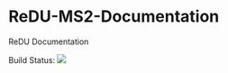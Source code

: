 # ReDU-MS2-Documentation

ReDU Documentation

Build Status: ![](https://github.com/mwang87/ReDU-MS2-Documentation/workflows/Build/badge.svg)
